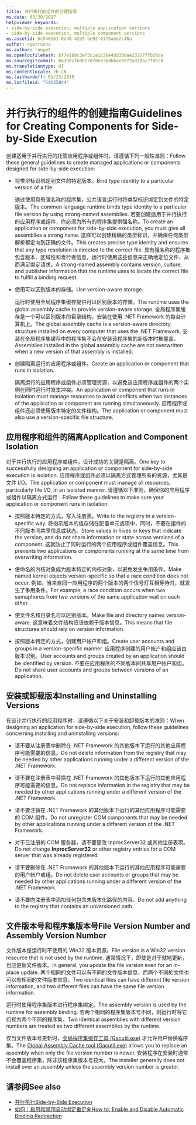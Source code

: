 ```yaml
---
title: 并行执行的组件的创建指南
ms.date: 03/30/2017
helpviewer_keywords:
- side-by-side execution, multiple application versions
- side-by-side execution, multiple component versions
ms.assetid: 5c540161-6e40-42e9-be92-6175aee2c46a
author: rpetrusha
ms.author: ronpet
ms.openlocfilehash: bf7e1b0c3ef3c1e1c26e4dd308ae2326777b38da
ms.sourcegitcommit: 6b308cf6d627d78ee36dbbae8972a310ac7fd6c8
ms.translationtype: HT
ms.contentlocale: zh-CN
ms.lasthandoff: 01/23/2019
ms.locfileid: "54625844"
---
```

# <a name="guidelines-for-creating-components-for-side-by-side-execution"></a><span data-ttu-id="704ca-102">并行执行的组件的创建指南</span><span class="sxs-lookup"><span data-stu-id="704ca-102">Guidelines for Creating Components for Side-by-Side Execution</span></span>
<span data-ttu-id="704ca-103">创建适用于并行执行的托管应用程序或组件时，请遵循下列一般性准则：</span><span class="sxs-lookup"><span data-stu-id="704ca-103">Follow these general guidelines to create managed applications or components designed for side-by-side execution:</span></span>  
  
-   <span data-ttu-id="704ca-104">将类型标识绑定到文件的特定版本。</span><span class="sxs-lookup"><span data-stu-id="704ca-104">Bind type identity to a particular version of a file.</span></span>  
  
     <span data-ttu-id="704ca-105">通过使用具有强名称的程序集，公共语言运行时将类型标识绑定到文件的特定版本。</span><span class="sxs-lookup"><span data-stu-id="704ca-105">The common language runtime binds type identity to a particular file version by using strong-named assemblies.</span></span> <span data-ttu-id="704ca-106">若要创建适用于并行执行的应用程序或组件，你必须为所有的程序集提供强名称。</span><span class="sxs-lookup"><span data-stu-id="704ca-106">To create an application or component for side-by-side execution, you must give all assemblies a strong name.</span></span> <span data-ttu-id="704ca-107">这样可以创建精确的类型标识，并确保任何类型解析都定向到正确的文件。</span><span class="sxs-lookup"><span data-stu-id="704ca-107">This creates precise type identity and ensures that any type resolution is directed to the correct file.</span></span> <span data-ttu-id="704ca-108">具有强名称的程序集包含版本、区域性和发行者信息，运行时使用这些信息来正确地定位文件，从而满足绑定请求。</span><span class="sxs-lookup"><span data-stu-id="704ca-108">A strong-named assembly contains version, culture, and publisher information that the runtime uses to locate the correct file to fulfill a binding request.</span></span>  
  
-   <span data-ttu-id="704ca-109">使用可以区别版本的存储。</span><span class="sxs-lookup"><span data-stu-id="704ca-109">Use version-aware storage.</span></span>  
  
     <span data-ttu-id="704ca-110">运行时使用全局程序集缓存提供可以区别版本的存储。</span><span class="sxs-lookup"><span data-stu-id="704ca-110">The runtime uses the global assembly cache to provide version-aware storage.</span></span> <span data-ttu-id="704ca-111">全局程序集缓存是一个可以区别版本的目录结构，安装在使用 .NET Framework 的每台计算机上。</span><span class="sxs-lookup"><span data-stu-id="704ca-111">The global assembly cache is a version-aware directory structure installed on every computer that uses the .NET Framework.</span></span> <span data-ttu-id="704ca-112">安装在全局程序集缓存中的程序集不会在安装该程序集的新版本时被覆盖。</span><span class="sxs-lookup"><span data-stu-id="704ca-112">Assemblies installed in the global assembly cache are not overwritten when a new version of that assembly is installed.</span></span>  
  
-   <span data-ttu-id="704ca-113">创建隔离运行的应用程序或组件。</span><span class="sxs-lookup"><span data-stu-id="704ca-113">Create an application or component that runs in isolation.</span></span>  
  
     <span data-ttu-id="704ca-114">隔离运行的应用程序或组件必须管理资源，以避免该应用程序或组件的两个实例在同时运行时发生冲突。</span><span class="sxs-lookup"><span data-stu-id="704ca-114">An application or component that runs in isolation must manage resources to avoid conflicts when two instances of the application or component are running simultaneously.</span></span> <span data-ttu-id="704ca-115">应用程序或组件还必须使用版本特定的文件结构。</span><span class="sxs-lookup"><span data-stu-id="704ca-115">The application or component must also use a version-specific file structure.</span></span>  
  
## <a name="application-and-component-isolation"></a><span data-ttu-id="704ca-116">应用程序和组件的隔离</span><span class="sxs-lookup"><span data-stu-id="704ca-116">Application and Component Isolation</span></span>  
 <span data-ttu-id="704ca-117">对于并行执行的应用程序或组件，设计成功的关键是隔离。</span><span class="sxs-lookup"><span data-stu-id="704ca-117">One key to successfully designing an application or component for side-by-side execution is isolation.</span></span> <span data-ttu-id="704ca-118">应用程序或组件必须以隔离方式管理所有的资源，尤其是文件 I/O。</span><span class="sxs-lookup"><span data-stu-id="704ca-118">The application or component must manage all resources, particularly file I/O, in an isolated manner.</span></span> <span data-ttu-id="704ca-119">请遵循以下准则，确保你的应用程序或组件以隔离方式运行：</span><span class="sxs-lookup"><span data-stu-id="704ca-119">Follow these guidelines to make sure your application or component runs in isolation:</span></span>  
  
-   <span data-ttu-id="704ca-120">按照版本特定的方式，写入注册表。</span><span class="sxs-lookup"><span data-stu-id="704ca-120">Write to the registry in a version-specific way.</span></span> <span data-ttu-id="704ca-121">将指示版本的值存储在配置单元或项中，同时，不要在组件的不同版本间共享信息或状态。</span><span class="sxs-lookup"><span data-stu-id="704ca-121">Store values in hives or keys that indicate the version, and do not share information or state across versions of a component.</span></span> <span data-ttu-id="704ca-122">这就防止了同时运行的两个应用程序或组件覆盖信息。</span><span class="sxs-lookup"><span data-stu-id="704ca-122">This prevents two applications or components running at the same time from overwriting information.</span></span>  
  
-   <span data-ttu-id="704ca-123">使命名的内核对象成为版本特定的内核对象，以避免发生争用条件。</span><span class="sxs-lookup"><span data-stu-id="704ca-123">Make named kernel objects version-specific so that a race condition does not occur.</span></span> <span data-ttu-id="704ca-124">例如，当来自同一应用程序的两个版本的两个信号灯互相等待时，就发生了争用条件。</span><span class="sxs-lookup"><span data-stu-id="704ca-124">For example, a race condition occurs when two semaphores from two versions of the same application wait on each other.</span></span>  
  
-   <span data-ttu-id="704ca-125">使文件名和目录名可以区别版本。</span><span class="sxs-lookup"><span data-stu-id="704ca-125">Make file and directory names version-aware.</span></span> <span data-ttu-id="704ca-126">这意味着文件结构应该依赖于版本信息。</span><span class="sxs-lookup"><span data-stu-id="704ca-126">This means that file structures should rely on version information.</span></span>  
  
-   <span data-ttu-id="704ca-127">按照版本特定的方式，创建用户帐户和组。</span><span class="sxs-lookup"><span data-stu-id="704ca-127">Create user accounts and groups in a version-specific manner.</span></span> <span data-ttu-id="704ca-128">应用程序创建的用户帐户和组应该由版本识别。</span><span class="sxs-lookup"><span data-stu-id="704ca-128">User accounts and groups created by an application should be identified by version.</span></span> <span data-ttu-id="704ca-129">不要在应用程序的不同版本间共享用户帐户和组。</span><span class="sxs-lookup"><span data-stu-id="704ca-129">Do not share user accounts and groups between versions of an application.</span></span>  
  
## <a name="installing-and-uninstalling-versions"></a><span data-ttu-id="704ca-130">安装或卸载版本</span><span class="sxs-lookup"><span data-stu-id="704ca-130">Installing and Uninstalling Versions</span></span>  
 <span data-ttu-id="704ca-131">在设计并行执行的应用程序时，请遵循以下关于安装和卸载版本的准则：</span><span class="sxs-lookup"><span data-stu-id="704ca-131">When designing an application for side-by-side execution, follow these guidelines concerning installing and uninstalling versions:</span></span>  
  
-   <span data-ttu-id="704ca-132">请不要从注册表中删除在 .NET Framework 的其他版本下运行的其他应用程序可能需要的信息。</span><span class="sxs-lookup"><span data-stu-id="704ca-132">Do not delete information from the registry that may be needed by other applications running under a different version of the .NET Framework.</span></span>  
  
-   <span data-ttu-id="704ca-133">请不要在注册表中替换在 .NET Framework 的其他版本下运行的其他应用程序可能需要的信息。</span><span class="sxs-lookup"><span data-stu-id="704ca-133">Do not replace information in the registry that may be needed by other applications running under a different version of the .NET Framework.</span></span>  
  
-   <span data-ttu-id="704ca-134">请不要注销在 .NET Framework 的其他版本下运行的其他应用程序可能需要的 COM 组件。</span><span class="sxs-lookup"><span data-stu-id="704ca-134">Do not unregister COM components that may be needed by other applications running under a different version of the .NET Framework.</span></span>  
  
-   <span data-ttu-id="704ca-135">对于已注册的 COM 服务器，请不要更改 InprocServer32 或其他注册表项。</span><span class="sxs-lookup"><span data-stu-id="704ca-135">Do not change **InprocServer32** or other registry entries for a COM server that was already registered.</span></span>  
  
-   <span data-ttu-id="704ca-136">请不要删除在 .NET Framework 的其他版本下运行的其他应用程序可能需要的用户帐户或组。</span><span class="sxs-lookup"><span data-stu-id="704ca-136">Do not delete user accounts or groups that may be needed by other applications running under a different version of the .NET Framework.</span></span>  
  
-   <span data-ttu-id="704ca-137">请不要向注册表中添加任何包含未版本化路径的内容。</span><span class="sxs-lookup"><span data-stu-id="704ca-137">Do not add anything to the registry that contains an unversioned path.</span></span>  
  
## <a name="file-version-number-and-assembly-version-number"></a><span data-ttu-id="704ca-138">文件版本号和程序集版本号</span><span class="sxs-lookup"><span data-stu-id="704ca-138">File Version Number and Assembly Version Number</span></span>  
 <span data-ttu-id="704ca-139">文件版本是运行时不使用的 Win32 版本资源。</span><span class="sxs-lookup"><span data-stu-id="704ca-139">File version is a Win32 version resource that is not used by the runtime.</span></span> <span data-ttu-id="704ca-140">通常情况下，即使是对于就地更新，也应更新文件版本。</span><span class="sxs-lookup"><span data-stu-id="704ca-140">In general, you update the file version even for an in-place update.</span></span> <span data-ttu-id="704ca-141">两个相同的文件可以有不同的文件版本信息，而两个不同的文件也可以有相同的文件版本信息。</span><span class="sxs-lookup"><span data-stu-id="704ca-141">Two identical files can have different file version information, and two different files can have the same file version information.</span></span>  
  
 <span data-ttu-id="704ca-142">运行时使用程序集版本进行程序集绑定。</span><span class="sxs-lookup"><span data-stu-id="704ca-142">The assembly version is used by the runtime for assembly binding.</span></span> <span data-ttu-id="704ca-143">若两个相同的程序集版本号不同，则运行时将它们视为两个不同的程序集。</span><span class="sxs-lookup"><span data-stu-id="704ca-143">Two identical assemblies with different version numbers are treated as two different assemblies by the runtime.</span></span>  
  
 <span data-ttu-id="704ca-144">仅当文件版本号更新时，[全局程序集缓存工具 (Gacutil.exe)](../../../docs/framework/tools/gacutil-exe-gac-tool.md) 才允许用户替换程序集。</span><span class="sxs-lookup"><span data-stu-id="704ca-144">The [Global Assembly Cache tool (Gacutil.exe)](../../../docs/framework/tools/gacutil-exe-gac-tool.md) allows you to replace an assembly when only the file version number is newer.</span></span> <span data-ttu-id="704ca-145">安装程序在安装时通常不会覆盖程序集，除非该程序集版本号较大。</span><span class="sxs-lookup"><span data-stu-id="704ca-145">The installer generally does not install over an assembly unless the assembly version number is greater.</span></span>  
  
## <a name="see-also"></a><span data-ttu-id="704ca-146">请参阅</span><span class="sxs-lookup"><span data-stu-id="704ca-146">See also</span></span>
- [<span data-ttu-id="704ca-147">并行执行</span><span class="sxs-lookup"><span data-stu-id="704ca-147">Side-by-Side Execution</span></span>](../../../docs/framework/deployment/side-by-side-execution.md)
- [<span data-ttu-id="704ca-148">如何：启用和禁用自动绑定重定向</span><span class="sxs-lookup"><span data-stu-id="704ca-148">How to: Enable and Disable Automatic Binding Redirection</span></span>](../../../docs/framework/configure-apps/how-to-enable-and-disable-automatic-binding-redirection.md)
